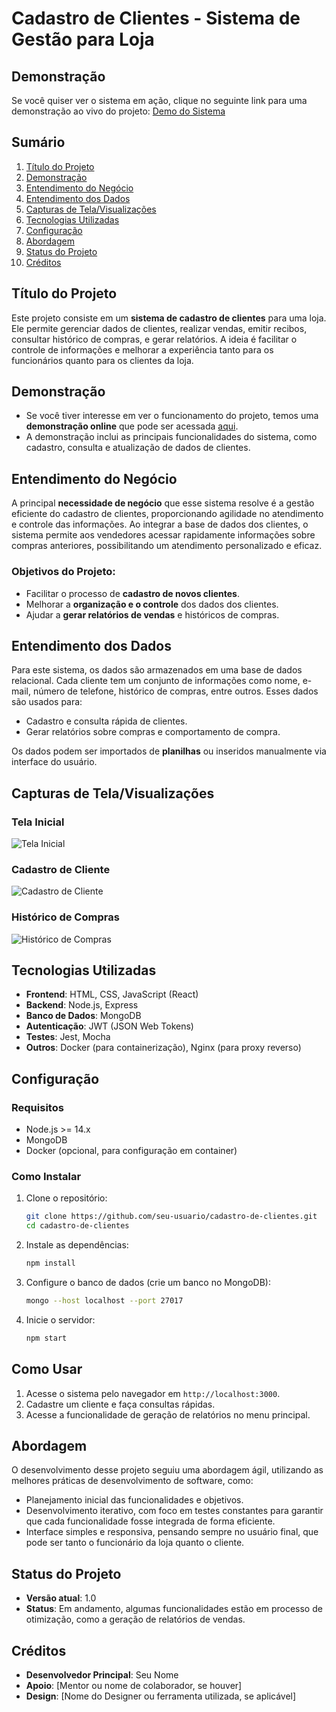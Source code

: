 # Cadastro de Clientes - Sistema de Gestão para Loja

## Demonstração
Se você quiser ver o sistema em ação, clique no seguinte link para uma demonstração ao vivo do projeto: [Demo do Sistema](#)

## Sumário
1. [Título do Projeto](#título-do-projeto)
2. [Demonstração](#demonstração)
3. [Entendimento do Negócio](#entendimento-do-negócio)
4. [Entendimento dos Dados](#entendimento-dos-dados)
5. [Capturas de Tela/Visualizações](#capturas-de-tela-visualizações)
6. [Tecnologias Utilizadas](#tecnologias-utilizadas)
7. [Configuração](#configuração)
8. [Abordagem](#abordagem)
9. [Status do Projeto](#status-do-projeto)
10. [Créditos](#créditos)

## Título do Projeto
Este projeto consiste em um **sistema de cadastro de clientes** para uma loja. Ele permite gerenciar dados de clientes, realizar vendas, emitir recibos, consultar histórico de compras, e gerar relatórios. A ideia é facilitar o controle de informações e melhorar a experiência tanto para os funcionários quanto para os clientes da loja.

## Demonstração
- Se você tiver interesse em ver o funcionamento do projeto, temos uma **demonstração online** que pode ser acessada [aqui](#).
- A demonstração inclui as principais funcionalidades do sistema, como cadastro, consulta e atualização de dados de clientes.

## Entendimento do Negócio
A principal **necessidade de negócio** que esse sistema resolve é a gestão eficiente do cadastro de clientes, proporcionando agilidade no atendimento e controle das informações. Ao integrar a base de dados dos clientes, o sistema permite aos vendedores acessar rapidamente informações sobre compras anteriores, possibilitando um atendimento personalizado e eficaz.

### Objetivos do Projeto:
- Facilitar o processo de **cadastro de novos clientes**.
- Melhorar a **organização e o controle** dos dados dos clientes.
- Ajudar a **gerar relatórios de vendas** e históricos de compras.

## Entendimento dos Dados
Para este sistema, os dados são armazenados em uma base de dados relacional. Cada cliente tem um conjunto de informações como nome, e-mail, número de telefone, histórico de compras, entre outros. Esses dados são usados para:
- Cadastro e consulta rápida de clientes.
- Gerar relatórios sobre compras e comportamento de compra.

Os dados podem ser importados de **planilhas** ou inseridos manualmente via interface do usuário.

## Capturas de Tela/Visualizações
### Tela Inicial
![Tela Inicial](imagens/tela_inicial.png)

### Cadastro de Cliente
![Cadastro de Cliente](imagens/cadastro_cliente.png)

### Histórico de Compras
![Histórico de Compras](imagens/historico_compras.png)

## Tecnologias Utilizadas
- **Frontend**: HTML, CSS, JavaScript (React)
- **Backend**: Node.js, Express
- **Banco de Dados**: MongoDB
- **Autenticação**: JWT (JSON Web Tokens)
- **Testes**: Jest, Mocha
- **Outros**: Docker (para containerização), Nginx (para proxy reverso)

## Configuração
### Requisitos
- Node.js >= 14.x
- MongoDB
- Docker (opcional, para configuração em container)

### Como Instalar
1. Clone o repositório:
   ```bash
   git clone https://github.com/seu-usuario/cadastro-de-clientes.git
   cd cadastro-de-clientes
   
2. Instale as dependências:
   ```bash
   npm install

3. Configure o banco de dados (crie um banco no MongoDB):
   ```bash
   mongo --host localhost --port 27017

4. Inicie o servidor:
   ```bash
   npm start

## Como Usar
1. Acesse o sistema pelo navegador em `http://localhost:3000`.
2. Cadastre um cliente e faça consultas rápidas.
3. Acesse a funcionalidade de geração de relatórios no menu principal.

## Abordagem
O desenvolvimento desse projeto seguiu uma abordagem ágil, utilizando as melhores práticas de desenvolvimento de software, como:

- Planejamento inicial das funcionalidades e objetivos.
- Desenvolvimento iterativo, com foco em testes constantes para garantir que cada funcionalidade fosse integrada de forma eficiente.
- Interface simples e responsiva, pensando sempre no usuário final, que pode ser tanto o funcionário da loja quanto o cliente.

## Status do Projeto
- **Versão atual**: 1.0
- **Status**: Em andamento, algumas funcionalidades estão em processo de otimização, como a geração de relatórios de vendas.

## Créditos
- **Desenvolvedor Principal**: Seu Nome
- **Apoio**: [Mentor ou nome de colaborador, se houver]
- **Design**: [Nome do Designer ou ferramenta utilizada, se aplicável]

